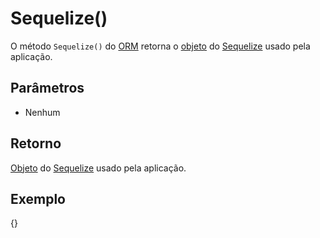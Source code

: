 # Sequelize()

O método `Sequelize()` do [ORM](#orm) retorna o [objeto](https://developer.mozilla.org/pt-BR/docs/Aprender/JavaScript/Objetos/B%C3%A1sico) do [Sequelize](https://sequelize.org/master/) usado pela aplicação.

## Parâmetros

* Nenhum

## Retorno

[Objeto](https://developer.mozilla.org/pt-BR/docs/Aprender/JavaScript/Objetos/B%C3%A1sico) do [Sequelize](https://sequelize.org/master/) usado pela aplicação.

## Exemplo

{<sequelize>}
